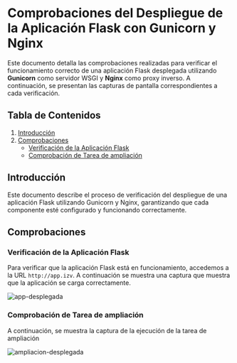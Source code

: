 # Comprobaciones del Despliegue de la Aplicación Flask con Gunicorn y Nginx

Este documento detalla las comprobaciones realizadas para verificar el funcionamiento correcto de una aplicación Flask desplegada utilizando **Gunicorn** como servidor WSGI y **Nginx** como proxy inverso. A continuación, se presentan las capturas de pantalla correspondientes a cada verificación.

## Tabla de Contenidos

1. [Introducción](#introducción)
2. [Comprobaciones](#comprobaciones)
   - [Verificación de la Aplicación Flask](#verificación-de-la-aplicación-flask)
   - [Comprobación de Tarea de ampliación](#comprobación-de-Tarea-de-ampliación)

## Introducción

Este documento describe el proceso de verificación del despliegue de una aplicación Flask utilizando Gunicorn y Nginx, garantizando que cada componente esté configurado y funcionando correctamente.

## Comprobaciones

### Verificación de la Aplicación Flask

Para verificar que la aplicación Flask está en funcionamiento, accedemos a la URL `http://app.izv`. A continuación se muestra una captura que muestra que la aplicación se carga correctamente.

![app-desplegada](https://github.com/user-attachments/assets/4c8483e3-e59f-4fdd-aa67-7b8fa0822cde)


### Comprobación de Tarea de ampliación

A continuación, se muestra la captura de la ejecución de la tarea de ampliación


![ampliacion-desplegada](https://github.com/user-attachments/assets/11a74fd3-b9a6-4297-a6be-b775badd4f21)

